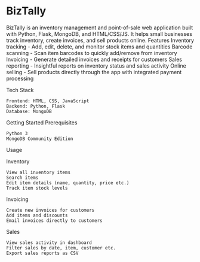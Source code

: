 # BizTally

BizTally is an inventory management and point-of-sale web application built with Python, Flask, MongoDB, and HTML/CSS/JS. It helps small businesses track inventory, create invoices, and sell products online.
Features
Inventory tracking - Add, edit, delete, and monitor stock items and quantities Barcode scanning - Scan item barcodes to quickly add/remove from inventory Invoicing - Generate detailed invoices and receipts for customers Sales reporting - Insightful reports on inventory status and sales activity Online selling - Sell products directly through the app with integrated payment processing

Tech Stack

    Frontend: HTML, CSS, JavaScript
    Backend: Python, Flask
    Database: MongoDB

Getting Started
Prerequisites

    Python 3
    MongoDB Community Edition

Usage

Inventory

    View all inventory items
    Search items
    Edit item details (name, quantity, price etc.)
    Track item stock levels

Invoicing

    Create new invoices for customers
    Add items and discounts
    Email invoices directly to customers

Sales

    View sales activity in dashboard
    Filter sales by date, item, customer etc.
    Export sales reports as CSV
